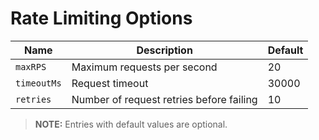 # Rate Limiting Options

| Name        | Description                              | Default |
| ----------- | ---------------------------------------- | ------- |
| `maxRPS`    | Maximum requests per second              | 20      |
| `timeoutMs` | Request timeout                          | 30000   |
| `retries`   | Number of request retries before failing | 10      |

> **NOTE:**
> Entries with default values are optional.

